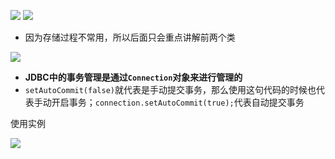 ![](assets/03Connection类/file-20250627100230378.png)
![](assets/03Connection类/file-20250627100354940.png)
* 因为存储过程不常用，所以后面只会重点讲解前两个类


![](assets/03Connection类/file-20250627100535117.png)
* **JDBC中的事务管理是通过`Connection`对象来进行管理的**
* `setAutoCommit(false)`就代表是手动提交事务，那么使用这句代码的时候也代表手动开启事务；`connection.setAutoCommit(true);`代表自动提交事务

使用实例

![](assets/03Connection类/file-20250627103018547.png)